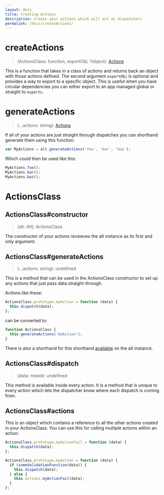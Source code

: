 ```yaml
---
layout: docs
title: Creating Actions
description: Create your actions which will act as dispatchers
permalink: /docs/createActions/
---
```


# createActions

> (ActionsClass: function, exportObj: ?object): [Actions](actions.md)

This is a function that takes in a class of actions and returns back an object with those actions defined. The second argument `exportObj` is optional and provides a way to export to a specific object. This is useful when you have circular dependencies you can either export to an app managed global or straight to `exports`.

# generateActions

> (...actions: string): [Actions](actions.md)

If all of your actions are just straight through dispatches you can shorthand generate them using this function.

```js
var MyActions = alt.generateActions('foo', 'bar', 'baz');
```

Which could then be used like this:

```js
MyActions.foo();
MyActions.bar();
MyActions.baz();
```

# ActionsClass

## ActionsClass#constructor

> (alt: Alt): ActionsClass

The constructor of your actions receieves the alt instance as its first and only argument.

## ActionsClass#generateActions

> (...actions: string): undefined

This is a method that can be used in the ActionsClass constructor to set up any actions that just pass data straight-through.

Actions like these:

```js
ActionsClass.prototype.myAction = function (data) {
  this.dispatch(data);
};
```

can be converted to:

```js
function ActionsClass {
  this.generateActions('myAction');
}
```

There is also a shorthand for this shorthand [available](generateActions.md) on the alt instance.

## ActionsClass#dispatch

> (data: mixed): undefined

This method is available inside every action. It is a method that is unique to every action which lets the dispatcher know where each dispatch is coming from.

## ActionsClass#actions

This is an object which contains a reference to all the other actions created in your ActionsClass. You can use this for calling multiple actions within an action:

```js
ActionsClass.prototype.myActionFail = function (data) {
  this.dispatch(data);
};

ActionsClass.prototype.myAction = function (data) {
  if (someValidationFunction(data)) {
    this.dispatch(data);
  } else {
    this.actions.myActionFail(data);
  }
};
```
